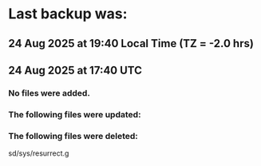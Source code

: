 # Last backup was:
## 24 Aug 2025 at 19:40 Local Time (TZ = -2.0 hrs)  
## 24 Aug 2025 at 17:40 UTC 

### No files were added.

### The following files were updated:

### The following files were deleted:
sd/sys/resurrect.g<br>